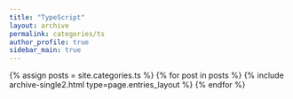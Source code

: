```yaml
---
title: "TypeScript"
layout: archive
permalink: categories/ts
author_profile: true
sidebar_main: true
---
```



{% assign posts = site.categories.ts %}
{% for post in posts %} {% include archive-single2.html type=page.entries_layout %} {% endfor %}
